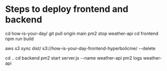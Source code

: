 # Steps to deploy frontend and backend

cd how-is-your-day/
git pull origin main
pm2 stop weather-api
cd frontend
npm run build

aws s3 sync dist/ s3://how-is-your-day-frontend-hyperbolicme/ --delete

cd ..
cd backend
pm2 start server.js --name weather-api
pm2 logs weather-api